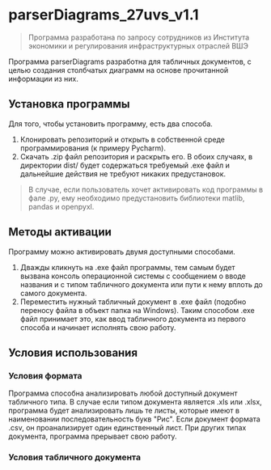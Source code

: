 # parserDiagrams_27uvs_v1.1

> Программа разработана по запросу сотрудников из Института экономики и регулирования инфраструктурных отраслей ВШЭ

Программа parserDiagrams разработна для табличных документов, с целью создания столбчатых диаграмм на основе прочитанной информации из них.

## Установка программы
Для того, чтобы установить программу, есть два способа.
1. Клонировать репозиторий и открыть в собственной среде программирования (к примеру Pycharm).
2. Скачать .zip файл репозитория и раскрыть его.
В обоих случаях, в директории dist/ будет содержаться требуемый .exe файл и дальнейшие действия не требуют никаких предустановок.
> В случае, если пользователь хочет активировать код программы в фале .py, ему необходимо предустановить библиотеки matlib, pandas и openpyxl.

## Методы активации
Программу можно активировать двумя доступными способами.
1. Дважды кликнуть на .exe файл программы, тем самым будет вызвана консоль операционной системы с сообщением о вводе названия и с типом табличного документа или пути к нему вплоть до самого документа. 
2. Переместить нужный табличный документ в .exe файл (подобно переносу файла в объект папка на Windows). Таким способом .exe файл принимает это, как ввод табличного документа из первого способа и начинает исполнять свою работу.

## Условия использования
### Условия формата
Программа способна анализировать любой доступный документ табличного типа. В случае если типом документа является .xls или .xlsx, программа будет анализировать лишь те листы, которые имеют в наименовании последовательность букв "Рис". Если документ формата .csv, он проанализирует один единственный лист. При других типах документа, программа прерывает свою работу.
### Условия табличного документа





